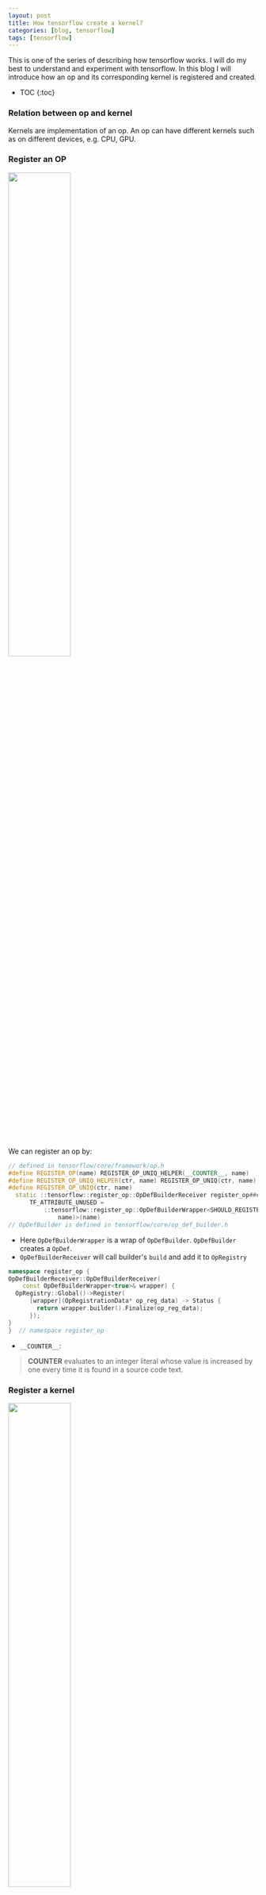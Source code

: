 ```yaml
---
layout: post
title: How tensorflow create a kernel?
categories: [blog, tensorflow]
tags: [tensorflow]
---
```


This is one of the series of describing how tensorflow works. I will do my best to understand
and experiment with tensorflow. In this blog I will introduce how an op and its corresponding
kernel is registered and created.

+ TOC
{:toc}

### Relation between op and kernel

Kernels are implementation of an op. An op can have different kernels such as on different
devices, e.g. CPU, GPU.

### Register an OP

<img src="/images/tensorflow/register_op.jpg" width="50%" height="50%"></img>

We can register an op by:

```cpp
// defined in tensorflow/core/framework/op.h
#define REGISTER_OP(name) REGISTER_OP_UNIQ_HELPER(__COUNTER__, name)
#define REGISTER_OP_UNIQ_HELPER(ctr, name) REGISTER_OP_UNIQ(ctr, name)
#define REGISTER_OP_UNIQ(ctr, name)                                          \
  static ::tensorflow::register_op::OpDefBuilderReceiver register_op##ctr    \
      TF_ATTRIBUTE_UNUSED =                                                  \
          ::tensorflow::register_op::OpDefBuilderWrapper<SHOULD_REGISTER_OP( \
              name)>(name)
// OpDefBuilder is defined in tensorflow/core/op_def_builder.h
```

+ Here `OpDefBuilderWrapper` is a wrap of `OpDefBuilder`. `OpDefBuilder` creates a `OpDef`.
+ `OpDefBuilderReceiver` will call builder\'s `build` and add it to `OpRegistry`

```cpp
namespace register_op {
OpDefBuilderReceiver::OpDefBuilderReceiver(
    const OpDefBuilderWrapper<true>& wrapper) {
  OpRegistry::Global()->Register(
      [wrapper](OpRegistrationData* op_reg_data) -> Status {
        return wrapper.builder().Finalize(op_reg_data);
      });
}
}  // namespace register_op
```

+ `__COUNTER__`:

> __COUNTER__ evaluates to an integer literal whose value is increased by one every
> time it is found in a source code text.

### Register a kernel

<img src="/images/tensorflow/register_kernel.jpg" width="50%" height="50%"></img>

```cpp
// defined in tensorflow/core/framework/op_kernel.h
#define REGISTER_KERNEL_BUILDER(kernel_builder, ...) \
  REGISTER_KERNEL_BUILDER_UNIQ_HELPER(__COUNTER__, kernel_builder, __VA_ARGS__)

#define REGISTER_KERNEL_BUILDER_UNIQ_HELPER(ctr, kernel_builder, ...) \
  REGISTER_KERNEL_BUILDER_UNIQ(ctr, kernel_builder, __VA_ARGS__)

#define REGISTER_KERNEL_BUILDER_UNIQ(ctr, kernel_builder, ...)        \
  constexpr bool should_register_##ctr##__flag =                      \
      SHOULD_REGISTER_OP_KERNEL(#__VA_ARGS__);                        \
  static ::tensorflow::kernel_factory::OpKernelRegistrar              \
      registrar__body__##ctr##__object(                               \
          should_register_##ctr##__flag                               \
              ? ::tensorflow::register_kernel::kernel_builder.Build() \
              : nullptr,                                              \
          #__VA_ARGS__,                                               \
          [](::tensorflow::OpKernelConstruction* context)             \
              -> ::tensorflow::OpKernel* {                            \
            return new __VA_ARGS__(context);                          \
          });
```

`kernel_builder` is defined by

```cpp
class Name : public KernelDefBuilder {
 public:
  // With selective registration, kernels whose implementation class is not used
  // by any kernel are disabled with the SHOULD_REGISTER_OP_KERNEL call in
  // REGISTER_KERNEL_BUILDER_UNIQ. However, an unused kernel that shares an
  // implementation class with a used kernel would get through that mechanism.
  //
  // This mechanism stops that registration by changing the name of the kernel
  // for the unused op to one that is ignored by
  // OpKernelRegistrar::InitInternal.  Note that this method alone is
  // not sufficient - the compiler can't evaluate the entire KernelDefBuilder at
  // compilation time, so this method doesn't actually reduce code size.
  explicit Name(const char* op)
      : KernelDefBuilder(SHOULD_REGISTER_OP(op) ? op : "_no_register") {}
};
```

So we always see this pattern, from `Name(op_name)`

```cpp
// defined in tensorflow/contrib/framework/kernels/zero_initializer_op.cc
#define REGISTER_KERNELS(D, T)                                           \
  REGISTER_KERNEL_BUILDER(                                               \
      Name("ZeroInitializer").Device(DEVICE_##D).TypeConstraint<T>("T"), \
      ZeroInitializerOp<D##Device, T>);
);
```

Tensorflow creates a static `OpKernelRegistrar`. It uses its constructor to register the
kernel factory to `GlobalKernelRegistry`

```cpp
// Registers the given factory function with TensorFlow. This is equivalent
// to registering a factory whose Create function invokes `create_fn`.
OpKernelRegistrar(const KernelDef* kernel_def, StringPiece kernel_class_name,
                  OpKernel* (*create_fn)(OpKernelConstruction*)) {
  // Perform the check in the header to allow compile-time optimization
  // to a no-op, allowing the linker to remove the kernel symbols.
  if (kernel_def != nullptr) {
    struct PtrOpKernelFactory : public OpKernelFactory {
      explicit PtrOpKernelFactory(
          OpKernel* (*create_func)(OpKernelConstruction*))
          : create_func_(create_func) {}

      OpKernel* Create(OpKernelConstruction* context) override {
        return (*create_func_)(context);
      }

      OpKernel* (*create_func_)(OpKernelConstruction*);
    };
    InitInternal(kernel_def, kernel_class_name,
                 absl::make_unique<PtrOpKernelFactory>(create_fn));
  }
}

void OpKernelRegistrar::InitInternal(const KernelDef* kernel_def,
                                     StringPiece kernel_class_name,
                                     std::unique_ptr<OpKernelFactory> factory) {
  // See comments in register_kernel::Name in header for info on _no_register.
  if (kernel_def->op() != "_no_register") {
    const string key =
        Key(kernel_def->op(), DeviceType(kernel_def->device_type()),
            kernel_def->label());

    reinterpret_cast<KernelRegistry*>(GlobalKernelRegistry())
        ->emplace(key, KernelRegistration(*kernel_def, kernel_class_name,
                                          std::move(factory)));
  }
  delete kernel_def;
}

```

So what is `GlobalKernelRegistry`? It returns a map which stores registration information.

```cpp

// This maps from 'op_type' + DeviceType to the set of KernelDefs and
// factory functions for instantiating the OpKernel that matches the
// KernelDef.
typedef std::unordered_multimap<string, KernelRegistration> KernelRegistry;

void* GlobalKernelRegistry() {
  static KernelRegistry* global_kernel_registry = new KernelRegistry;
  return global_kernel_registry;
}

struct KernelRegistration {
  KernelRegistration(const KernelDef& d, StringPiece c,
                     std::unique_ptr<kernel_factory::OpKernelFactory> f)
      : def(d), kernel_class_name(c), factory(std::move(f)) {}

  const KernelDef def;
  const string kernel_class_name;
  std::unique_ptr<kernel_factory::OpKernelFactory> factory;
};
```

### How to load a kernel

![image](/images/tensorflow/create_kernel.jpg)

Currently I am investigating `DirectSession`, so I will only describe the calling hierarchy
for it.

When we initialize an executor, we will need the information for each op:

```cpp
// defined in tensorflow/core/framework/executor.cc
Status s = params_.create_kernel(n->def(), &item->kernel);
if (!s.ok()) {
  item->kernel = nullptr;
  s = AttachDef(s, *n);
  LOG(ERROR) << "Executor failed to create kernel. " << s;
  return s;
}
```

```cpp
// defined in tensorflow/core/framework/executor.cc

Status CreateNonCachedKernel(Device* device, FunctionLibraryRuntime* flib,
                             const NodeDef& ndef, int graph_def_version,
                             OpKernel** kernel) {
  const auto device_type = DeviceType(device->attributes().device_type());
  auto allocator = device->GetAllocator(AllocatorAttributes());
  return CreateOpKernel(device_type, device, allocator, flib, ndef,
                        graph_def_version, kernel);
}
```

```cpp
// defined in tensorflow/core/framework/op_kernel.cc

Status CreateOpKernel(DeviceType device_type, DeviceBase* device,
                      Allocator* allocator, FunctionLibraryRuntime* flib,
                      const NodeDef& node_def, int graph_def_version,
                      OpKernel** kernel)

Status FindKernelRegistration(const DeviceType& device_type,
                          const NodeDef& node_def,
                          const KernelRegistration** reg,
                          bool* was_attr_mismatch)

static KernelRegistry* GlobalKernelRegistryTyped() {
#ifdef AUTOLOAD_DYNAMIC_KERNELS
  LoadDynamicKernels();
#endif  // AUTOLOAD_DYNAMIC_KERNELS
  return reinterpret_cast<KernelRegistry*>(GlobalKernelRegistry());
}
```

Finally we find kernel implementations where we register them.

